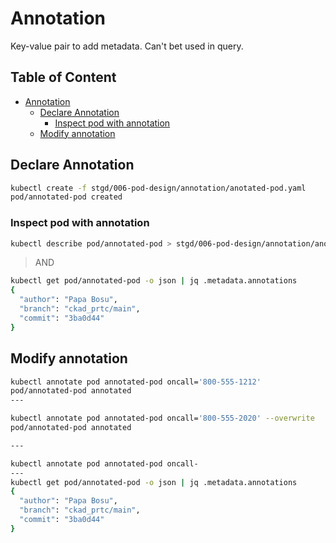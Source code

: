 # Annotation

Key-value pair to add metadata. Can't bet used in query.

## Table of Content  <!-- omit in toc -->

- [Annotation](#annotation)
  - [Declare Annotation](#declare-annotation)
    - [Inspect pod with annotation](#inspect-pod-with-annotation)
  - [Modify annotation](#modify-annotation)

## Declare Annotation

```bash
kubectl create -f stgd/006-pod-design/annotation/anotated-pod.yaml
pod/annotated-pod created
```

### Inspect pod with annotation

```bash
kubectl describe pod/annotated-pod > stgd/006-pod-design/annotation/anotated-pod-desc.txt
```

> AND

```bash
kubectl get pod/annotated-pod -o json | jq .metadata.annotations
{
  "author": "Papa Bosu",
  "branch": "ckad_prtc/main",
  "commit": "3ba0d44"
}
```


## Modify annotation

```bash
kubectl annotate pod annotated-pod oncall='800-555-1212'
pod/annotated-pod annotated
---

kubectl annotate pod annotated-pod oncall='800-555-2020' --overwrite
pod/annotated-pod annotated

---

kubectl annotate pod annotated-pod oncall-
---
kubectl get pod/annotated-pod -o json | jq .metadata.annotations
{
  "author": "Papa Bosu",
  "branch": "ckad_prtc/main",
  "commit": "3ba0d44"
}
```
